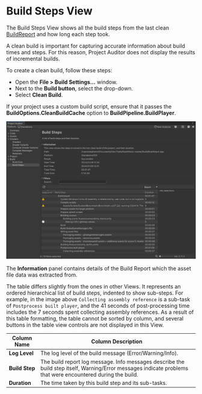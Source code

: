 <a name="BuildSteps"></a>
# Build Steps View
The Build Steps View shows all the build steps from the last clean
[BuildReport](https://docs.unity3d.com/ScriptReference/Build.Reporting.BuildReport.html) and how long each step took.

A clean build is important for capturing accurate information about build times and steps. For this reason, Project
Auditor does not display the results of incremental builds.

To create a clean build, follow these steps:
* Open the **File > Build Settings...** window.
* Next to the **Build button**, select the drop-down.
* Select **Clean Build**.

If your project uses a custom build script, ensure that it passes the **BuildOptions.CleanBuildCache** option to
**BuildPipeline.BuildPlayer**.

<img src="images/build-steps.png">

The **Information** panel contains details of the Build Report which the asset file data was extracted from.

<!--- TODO - if you upload a new image, make sure that the times in this paragraph match the times in the image -->
The table differs slightly from the ones in other Views. It represents an ordered hierarchical list of build steps,
indented to show sub-steps. For example, in the image above `Collecting assembly reference` is a sub-task of
`Postprocess built player`, and the 41 seconds of post-processing time includes the 7 seconds spent collecting assembly
references. As a result of this table formatting, the table cannot be sorted by column, and several buttons in the table
view controls are not displayed in this View.

| Column Name | Column Description                                                                                                                                           | 
|-------------|--------------------------------------------------------------------------------------------------------------------------------------------------------------|
| **Log Level**   | The log level of the build message (Error/Warning/Info).                                                                                                     |
| **Build Step**  | The build report log message. Info messages describe the build step itself, Warning/Error messages indicate problems that were encountered during the build. |
| **Duration**    | The time taken by this build step and its sub-tasks.                                                                                                         |



